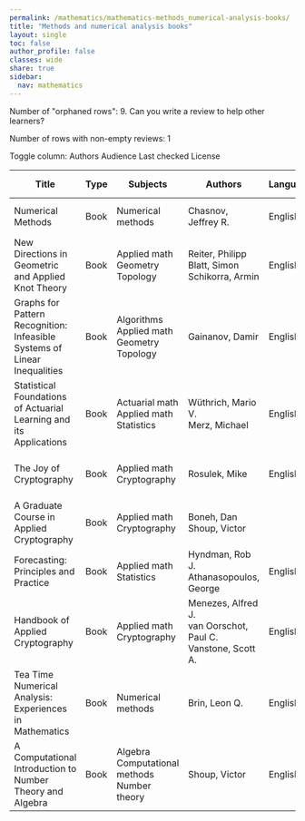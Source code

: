 ```yaml
---
permalink: /mathematics/mathematics-methods_numerical-analysis-books/
title: "Methods and numerical analysis books"
layout: single
toc: false
author_profile: false
classes: wide
share: true
sidebar:
  nav: mathematics
---
```


Number of "orphaned rows": 9. Can you write a review to help other learners?

Number of rows with non-empty reviews: 1

<div class="table_cols_toggles">
Toggle column: <a class="toggle-vis btn btn--danger" data-column="3">Authors</a> <a class="toggle-vis btn btn--danger" data-column="5">Audience</a> <a class="toggle-vis btn btn--danger" data-column="8">Last checked</a> <a class="toggle-vis btn btn--danger" data-column="9">License</a>
</div>
<table class="display" style="width:100%">
<thead>
<tr>
    <th>Title</th>
    <th>Type</th>
    <th>Subjects</th>
    <th>Authors</th>
    <th>Language</th>
    <th>Audience</th>
    <th>Reviews</th>
    <th>URLs</th>
    <th>Last checked</th>
    <th>License</th>
</tr>
</thead>
<tbody>
<tr>
    <td>Numerical Methods</td>
    <td>Book</td>
    <td>Numerical methods</td>
    <td>Chasnov, Jeffrey R. </td>
    <td>English</td>
    <td>Undergrad</td>
    <td></td>
    <td><a href="https://math.libretexts.org/Bookshelves/Applied_Mathematics/Numerical_Methods_(Chasnov)" target="_blank">Web</a></td>
    <td>2023-11-25</td>
    <td>CC BY 1.0 DEED</td>
</tr>
<tr>
    <td>New Directions in Geometric and Applied Knot Theory</td>
    <td>Book</td>
    <td>Applied math<br>Geometry<br>Topology</td>
    <td>Reiter, Philipp<br>Blatt, Simon<br>Schikorra, Armin</td>
    <td>English</td>
    <td>Undergrad</td>
    <td></td>
    <td><a href="https://www.degruyter.com/document/doi/10.1515/9783110571493/pdf" target="_blank">PDF</a><br><a href="https://www.degruyter.com/document/doi/10.1515/9783110571493/epub" target="_blank">EPUB</a><br><a href="https://www.degruyter.com/document/doi/10.1515/9783110571493/html" target="_blank">Site</a></td>
    <td>2023-12-11</td>
    <td>CC BY-NC-ND 4.0 DEED</td>
</tr>
<tr>
    <td>Graphs for Pattern Recognition: Infeasible Systems of Linear Inequalities</td>
    <td>Book</td>
    <td>Algorithms<br>Applied math<br>Geometry<br>Topology</td>
    <td>Gainanov, Damir</td>
    <td>English</td>
    <td>Undergrad</td>
    <td></td>
    <td><a href="https://www.degruyter.com/document/doi/10.1515/9783110481068/pdf" target="_blank">PDF</a><br><a href="https://www.degruyter.com/document/doi/10.1515/9783110481068/epub" target="_blank">EPUB</a><br><a href="https://www.degruyter.com/document/doi/10.1515/9783110481068/html" target="_blank">Site</a></td>
    <td>2023-12-10</td>
    <td>CC BY-NC-ND 4.0 DEED</td>
</tr>
<tr>
    <td>Statistical Foundations of Actuarial Learning and its Applications</td>
    <td>Book</td>
    <td>Actuarial math<br>Applied math<br>Statistics</td>
    <td>Wüthrich, Mario V.<br>Merz, Michael</td>
    <td>English</td>
    <td>Undergrad</td>
    <td></td>
    <td><a href="https://link.springer.com/content/pdf/10.1007/978-3-031-12409-9.pdf" target="_blank">PDF</a><br><a href="https://link.springer.com/download/epub/10.1007/978-3-031-12409-9.epub" target="_blank">EPUB</a><br><a href="https://link.springer.com/book/10.1007/978-3-031-12409-9" target="_blank">Site</a></td>
    <td>2023-12-15</td>
    <td>CC BY 4.0 DEED</td>
</tr>
<tr>
    <td>The Joy of Cryptography</td>
    <td>Book</td>
    <td>Applied math<br>Cryptography</td>
    <td>Rosulek, Mike</td>
    <td>English</td>
    <td>Undergrad</td>
    <td></td>
    <td><a href="https://joyofcryptography.com/pdf/book.pdf" target="_blank">PDF</a><br><a href="https://joyofcryptography.com/" target="_blank">Site</a></td>
    <td>2023-11-17</td>
    <td>CC BY-NC-SA 4.0 DEED</td>
</tr>
<tr>
    <td>A Graduate Course in Applied Cryptography</td>
    <td>Book</td>
    <td>Applied math<br>Cryptography</td>
    <td>Boneh, Dan<br>Shoup, Victor</td>
    <td></td>
    <td>Grad</td>
    <td></td>
    <td><a href="https://toc.cryptobook.us/book.pdf" target="_blank">PDF</a><br><a href="https://toc.cryptobook.us/" target="_blank">Site</a></td>
    <td>2023-12-22</td>
    <td></td>
</tr>
<tr>
    <td>Forecasting: Principles and Practice</td>
    <td>Book</td>
    <td>Applied math<br>Statistics</td>
    <td>Hyndman, Rob J.<br>Athanasopoulos, George</td>
    <td>English</td>
    <td>Undergrad</td>
    <td></td>
    <td><a href = "https://otexts.com/fpp3/" target = "_blank">Web</a></td>
    <td>2023-12-22</td>
    <td></td>
</tr>
<tr>
    <td>Handbook of Applied Cryptography</td>
    <td>Book</td>
    <td>Applied math<br>Cryptography</td>
    <td>Menezes, Alfred J.<br>van Oorschot, Paul C.<br>Vanstone, Scott A.</td>
    <td>English</td>
    <td>Undergrad</td>
    <td></td>
    <td><a href = "https://cacr.uwaterloo.ca/hac/" target = "_blank">Web</a></td>
    <td>2023-12-22</td>
    <td>Personal use</td>
</tr>
<tr>
    <td>Tea Time Numerical Analysis: Experiences in Mathematics</td>
    <td>Book</td>
    <td>Numerical methods</td>
    <td>Brin,  Leon Q.</td>
    <td>English</td>
    <td>Undergrad</td>
    <td><a href="https://maa.org/press/maa-reviews/tea-time-numerical-analysis" target="_blank">Ext</a></td>
    <td><a href = "https://github.com/lqbrin/tea-time-numerical/blob/master/TeaTimeNumericalAnalysis.pdf?raw=true" target = "_blank">PDF</a><br><a href = "https://lqbrin.github.io/tea-time-numerical/" target = "_blank">Site</a></td>
    <td>2023-12-22</td>
    <td>CC BY-SA 4.0 DEED</td>
</tr>
<tr>
    <td>A Computational Introduction to Number Theory and Algebra</td>
    <td>Book</td>
    <td>Algebra<br>Computational methods<br>Number theory</td>
    <td>Shoup, Victor</td>
    <td>English</td>
    <td>Undergrad</td>
    <td></td>
    <td><a href = "https://shoup.net/ntb/ntb-v2.pdf" target = "_blank">PDF</a><br><a href = "https://shoup.net/ntb/" target = "_blank">Site</a></td>
    <td>2023-12-22</td>
    <td>CC BY-NC-ND 3.0 DEED</td>
</tr>
<tfoot>
<tr>
    <td></td>
    <td></td>
    <td></td>
    <td></td>
    <td></td>
    <td></td>
    <td></td>
    <td></td>
    <td></td>
    <td></td>
</tr>
</tfoot>
